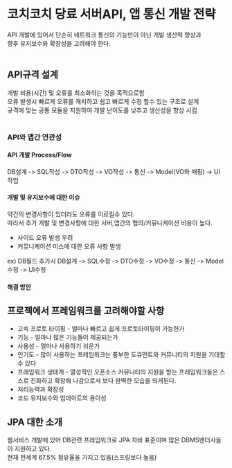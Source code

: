 # 코치코치 당료 서버API, 앱 통신 개발 전략
API 개발에 있어서 단순히 네트워크 통신의 기능만이 아닌 개발 생산력 향상과<br>
향후 유지보수와 확장성을 고려해야 한다.<br>
<br>

## API규격 설계
개발 비용(시간) 및 오류를 최소화하는 것을 목적으로함<br>
오류 발생시 빠르게 오류를 캐치하고 쉽고 빠르게 수정 할수 있는 구조로 설계<br>
규격에 맞는 공통 모듈을 지원하여 개발 난이도를 낮추고 생산성을 향상 시킴<br>
<br>

### API와 앱간 연관성
#### API 개발 Process/Flow <br>
DB설계 -> SQL작성 -> DTO작성 -> VO작성 -> 통신 -> Model(VO와 매핑) -> UI작업
<br>

#### 개발 및 유지보수에 대한 이슈<br>
약간의 변경사항이 있더라도 오류를 이르킬수 있다.<br>
따라서 추가 개발 및 변경사항에 대한 서버,앱간의 협의/커뮤니케이션 비용이 높다.<br>
 - 사이드 오류 발생 우려
 - 커뮤니케이션 미스에 대한 오류 사항 발생
 
ex) DB필드 추가시
DB설계 -> SQL수정 -> DTO수정 -> VO수정 -> 통신 -> Model수정 -> UI수정

#### 해결 방안<br>


## 프로젝에서 프레임워크를 고려해야할 사항
- 고속 프로토 타이핑 - 얼마나 빠르고 쉽게 프로토타이핑이 가능한가
- 기능 - 얼마나 많은 기능들이 제공되는가
- 사용성 - 얼마나 사용하기 쉬운가
- 인기도 - 많이 사용하는 프레임워크는 풍부한 도큐먼트와 커뮤니티의 지원을 기대할 수 있다
- 프레임워크 생태계 - 열성적인 오픈소스 커뮤니티의 지원을 받는 프레임워크들은 스스로 진화하고 확장해 나감으로서 보다 완벽한 모습을 띄게된다.
- 처리능력과 확장성
- 코드 유지보수와 업데이트의 용이성

## JPA 대한 소개
웹서비스 개발에 있어 DB관련 프레임워크로 JPA 자바 표준이며 많은 DBMS밴더사들이 지원하고 있다.<br>
현재 전세계 67.5% 점유율을 가지고 있음(스프링보다 높음)




